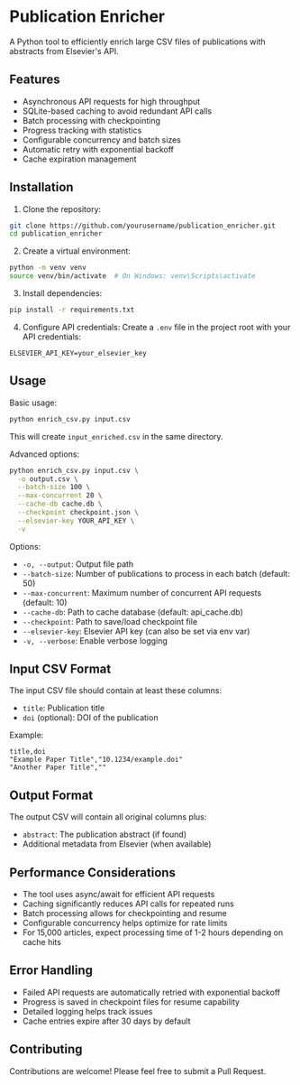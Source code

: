 # Publication Enricher

A Python tool to efficiently enrich large CSV files of publications with abstracts from Elsevier's API.

## Features

- Asynchronous API requests for high throughput
- SQLite-based caching to avoid redundant API calls
- Batch processing with checkpointing
- Progress tracking with statistics
- Configurable concurrency and batch sizes
- Automatic retry with exponential backoff
- Cache expiration management

## Installation

1. Clone the repository:
```bash
git clone https://github.com/yourusername/publication_enricher.git
cd publication_enricher
```

2. Create a virtual environment:
```bash
python -m venv venv
source venv/bin/activate  # On Windows: venv\Scripts\activate
```

3. Install dependencies:
```bash
pip install -r requirements.txt
```

4. Configure API credentials:
Create a `.env` file in the project root with your API credentials:
```
ELSEVIER_API_KEY=your_elsevier_key
```

## Usage

Basic usage:
```bash
python enrich_csv.py input.csv
```

This will create `input_enriched.csv` in the same directory.

Advanced options:
```bash
python enrich_csv.py input.csv \
  -o output.csv \
  --batch-size 100 \
  --max-concurrent 20 \
  --cache-db cache.db \
  --checkpoint checkpoint.json \
  --elsevier-key YOUR_API_KEY \
  -v
```

Options:
- `-o, --output`: Output file path
- `--batch-size`: Number of publications to process in each batch (default: 50)
- `--max-concurrent`: Maximum number of concurrent API requests (default: 10)
- `--cache-db`: Path to cache database (default: api_cache.db)
- `--checkpoint`: Path to save/load checkpoint file
- `--elsevier-key`: Elsevier API key (can also be set via env var)
- `-v, --verbose`: Enable verbose logging

## Input CSV Format

The input CSV file should contain at least these columns:
- `title`: Publication title
- `doi` (optional): DOI of the publication

Example:
```csv
title,doi
"Example Paper Title","10.1234/example.doi"
"Another Paper Title",""
```

## Output Format

The output CSV will contain all original columns plus:
- `abstract`: The publication abstract (if found)
- Additional metadata from Elsevier (when available)

## Performance Considerations

- The tool uses async/await for efficient API requests
- Caching significantly reduces API calls for repeated runs
- Batch processing allows for checkpointing and resume
- Configurable concurrency helps optimize for rate limits
- For 15,000 articles, expect processing time of 1-2 hours depending on cache hits

## Error Handling

- Failed API requests are automatically retried with exponential backoff
- Progress is saved in checkpoint files for resume capability
- Detailed logging helps track issues
- Cache entries expire after 30 days by default

## Contributing

Contributions are welcome! Please feel free to submit a Pull Request. 